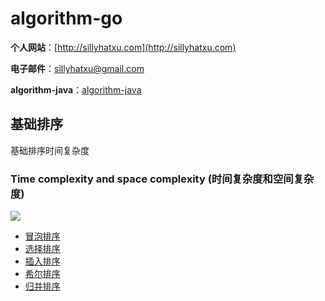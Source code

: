# algorithm-go

**个人网站**：[http://sillyhatxu.com](http://sillyhatxu.com)

**电子邮件**：[sillyhatxu@gmail.com](mailto:sillyhatxu@gmail.com)

**algorithm-java**：[algorithm-java](https://github.com/sillyhatxu/algorithm-java)

## 基础排序

基础排序时间复杂度

### Time complexity and space complexity (时间复杂度和空间复杂度)
![](https://lh3.googleusercontent.com/Mo_7Xj9Ft27tvYdrDIv7cBMUN-vXXxxqVAsWFMiVrC4QJbTcvPJTvdifI5N3nJRwlbTWMgpTKI6B6_3MMseOzb5anZXSDIyO7i6TJT1ucCWY5iX2rnpLZf44dpMAcYk7s5_kP3syJnvG3OdnpfoPmquXnpmEgNAOuLuoKRyGvhsk5U10Ddtz1gjwV2GsL38p3xVfUjyxPLD50ipEaLDSXQ3mm5AA-mhlUdgHLHekLpLiqmmN4lX5Ra7jn7pACWilcgdCRCEoNNxhGp-2gLuyLXnubj9lehtI5vOX5KEzKXWPapBPF1doSHUjBcI406LrXkmfq761huZGAisL8_LS8fckBz594lkqZWkTCYQqfa8z6S3O20i6JOdE1nVdSLYTjU7suf7YTJ_oKcjXU7bnXKpdQI2XLhYPTr29JqOxsejkZPrqPlE5nqw9bAYwzdG2LQvVyvOKv-e3D0VJBQhrOdOVKmm7sAmE62Ouy6vN51B4qoEzcTtoFDyreafArjwnndQIof9XYazOeAbvtB0NJk77tSVDTWpDqBpcNqDjfF01uz24A2E8nWgb2nvcwzMzOXhKZuAemIl06pxDcfjjK6D1zgoiKNvuhUMCVAiABbVC5h_6gB-H097vdF5MZraPPUxh5UNB-S1U7vMxoJPizW0kQeHV-sk-RaaqBQRbmDxjl3cEuKu8SK_tlQY8D0qmKVlduGwIrQzF0jQbvi8l2vYs=w632-h385-no)


* [冒泡排序](https://github.com/sillyhatxu/algorithm-go/tree/master/basic/bubble_sort)
* [选择排序](https://github.com/sillyhatxu/algorithm-go/tree/master/basic/selection_sort)
* [插入排序](https://github.com/sillyhatxu/algorithm-go/tree/master/basic/insertion_sort)
* [希尔排序](https://github.com/sillyhatxu/algorithm-go/tree/master/basic/shell_sort)
* [归并排序](https://github.com/sillyhatxu/algorithm-go/tree/master/basic/merge_sort)



